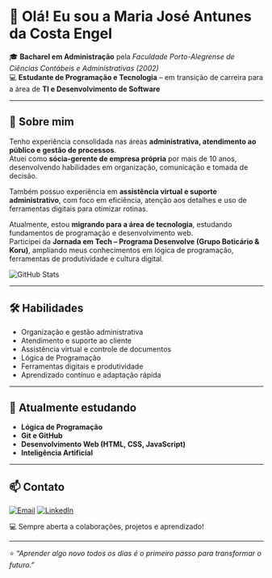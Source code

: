 # 👋 Olá! Eu sou a **Maria José Antunes da Costa Engel**

🎓 **Bacharel em Administração** pela *Faculdade Porto-Alegrense de Ciências Contábeis e Administrativas (2002)*  
💻 **Estudante de Programação e Tecnologia** – em transição de carreira para a área de **TI e Desenvolvimento de Software**  

---

## 💼 Sobre mim

Tenho experiência consolidada nas áreas **administrativa, atendimento ao público e gestão de processos**.  
Atuei como **sócia-gerente de empresa própria** por mais de 10 anos, desenvolvendo habilidades em organização, comunicação e tomada de decisão.  

Também possuo experiência em **assistência virtual e suporte administrativo**, com foco em eficiência, atenção aos detalhes e uso de ferramentas digitais para otimizar rotinas.

Atualmente, estou **migrando para a área de tecnologia**, estudando fundamentos de programação e desenvolvimento web.  
Participei da **Jornada em Tech – Programa Desenvolve (Grupo Boticário & Koru)**, ampliando meus conhecimentos em lógica de programação, ferramentas de produtividade e cultura digital.

![GitHub Stats](https://github-readme-stats.vercel.app/api?username=MariaEngel77&theme=transparent&bg_color=000&border_color=30A3DC&show_icons=true&icon_color=30A3DC&title_color=E94D5F&text_color=FFF)

---

## 🛠️ Habilidades

- Organização e gestão administrativa  
- Atendimento e suporte ao cliente  
- Assistência virtual e controle de documentos  
- Lógica de Programação  
- Ferramentas digitais e produtividade  
- Aprendizado contínuo e adaptação rápida  

---

## 🚀 Atualmente estudando

- **Lógica de Programação**  
- **Git e GitHub**  
- **Desenvolvimento Web (HTML, CSS, JavaScript)**  
- **Inteligência Artificial**

---

## 📫 Contato

[![Email](https://img.shields.io/badge/Email-0077B5?style=for-the-badge&logo=email&logoColor=white)](roxofreelancer@gmail.com)
[![LinkedIn](https://img.shields.io/badge/LinkedIn-0077B5?style=for-the-badge&logo=linkedin&logoColor=white)](www.linkedin.com/in/maria-josé-antunes-da-costa-engel-b5709b384)

💻 Sempre aberta a colaborações, projetos e aprendizado!

---

⭐ *“Aprender algo novo todos os dias é o primeiro passo para transformar o futuro.”*

